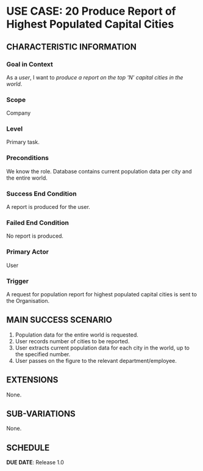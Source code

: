 # USE CASE: 20 Produce Report of Highest Populated Capital Cities

## CHARACTERISTIC INFORMATION

### Goal in Context

As a *user*, I want to *produce a report on the top 'N' capital cities in the world*.

### Scope

Company

### Level

Primary task.

### Preconditions

We know the role.  Database contains current population data per city and the entire world.

### Success End Condition

A report is produced for the user.

### Failed End Condition

No report is produced.

### Primary Actor

User

### Trigger

A request for population report for highest populated capital cities is sent to the Organisation.

## MAIN SUCCESS SCENARIO

1. Population data for the entire world is requested.
2. User records number of cities to be reported.
2. User extracts current population data for each city in the world, up to the specified number.
3. User passes on the figure to the relevant department/employee.

## EXTENSIONS

None.

## SUB-VARIATIONS

None.

## SCHEDULE

**DUE DATE**: Release 1.0